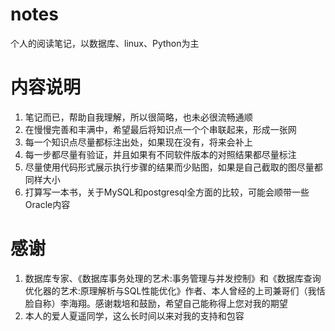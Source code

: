 # notes
个人的阅读笔记，以数据库、linux、Python为主

# 内容说明
1. 笔记而已，帮助自我理解，所以很简略，也未必很流畅通顺
2. 在慢慢完善和丰满中，希望最后将知识点一个个串联起来，形成一张网
3. 每一个知识点尽量都标注出处，如果现在没有，将来会补上
4. 每一步都尽量有验证，并且如果有不同软件版本的对照结果都尽量标注
5. 尽量使用代码形式展示执行步骤的结果而少贴图，如果是自己截取的图尽量都同样大小
6. 打算写一本书，关于MySQL和postgresql全方面的比较，可能会顺带一些Oracle内容

# 感谢
1. 数据库专家、《数据库事务处理的艺术:事务管理与并发控制》和《数据库查询优化器的艺术:原理解析与SQL性能优化》作者、本人曾经的上司兼哥们（我恬脸自称）李海翔。感谢栽培和鼓励，希望自己能称得上您对我的期望
2. 本人的爱人夏遥同学，这么长时间以来对我的支持和包容

